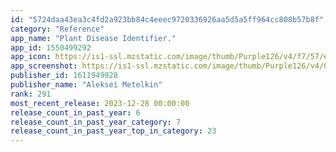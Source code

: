 ```yaml
---
id: "5724daa43ea3c4fd2a923bb84c4eeec9720336926aa5d5a5ff964cc808b57b8f"
category: "Reference"
app_name: "Plant Disease Identifier."
app_id: 1550499292
app_icon: https://is1-ssl.mzstatic.com/image/thumb/Purple126/v4/f7/57/eb/f757eb7a-3df0-fc9c-7470-6f69c121fcbd/AppIcon-0-0-1x_U007emarketing-0-10-0-85-220.png/1024x1024bb.png
app_screenshot: https://is1-ssl.mzstatic.com/image/thumb/Purple126/v4/05/76/3e/05763e0b-c993-db47-fbb7-45b9d564aca7/112e2a82-f68c-4b6c-8610-40b536e96c96_5.8_U00281_U0029.jpg/1242x2688bb.png
publisher_id: 1611949928
publisher_name: "Aleksei Metelkin"
rank: 291
most_recent_release: 2023-12-28 00:00:00
release_count_in_past_year: 6
release_count_in_past_year_category: 7
release_count_in_past_year_top_in_category: 23
---
```

